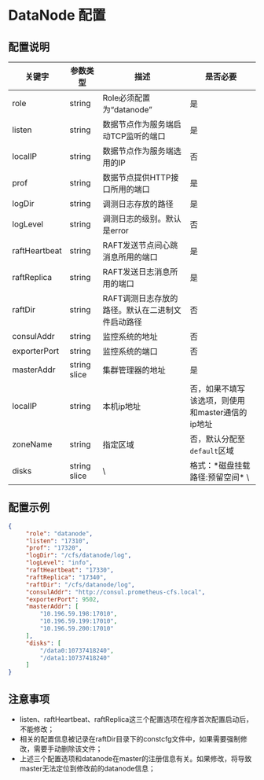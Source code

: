 # DataNode 配置
## 配置说明

| 关键字           | 参数类型         | 描述                         | 是否必要                         |
|---------------|--------------|----------------------------|------------------------------|
| role          | string       | Role必须配置为“datanode”        | 是                            |
| listen        | string       | 数据节点作为服务端启动TCP监听的端口        | 是                            |
| localIP       | string       | 数据节点作为服务端选用的IP             | 否                            |
| prof          | string       | 数据节点提供HTTP接口所用的端口          | 是                            |
| logDir        | string       | 调测日志存放的路径                  | 是                            |
| logLevel      | string       | 调测日志的级别。默认是error           | 否                            |
| raftHeartbeat | string       | RAFT发送节点间心跳消息所用的端口         | 是                            |
| raftReplica   | string       | RAFT发送日志消息所用的端口            | 是                            |
| raftDir       | string       | RAFT调测日志存放的路径。默认在二进制文件启动路径 | 否                            |
| consulAddr    | string       | 监控系统的地址                    | 否                            |
| exporterPort  | string       | 监控系统的端口                    | 否                            |
| masterAddr    | string slice | 集群管理器的地址                   | 是                            |
| localIP       | string       | 本机ip地址                     | 否，如果不填写该选项，则使用和master通信的ip地址 |
| zoneName      | string       | 指定区域                       | 否，默认分配至`default`区域           |
| disks         | string slice | \                          | 格式：\*磁盘挂载路径:预留空间\* \         | 预留空间配置范围\[20G,50G\] | 是                                               |

## 配置示例

``` json
{
     "role": "datanode",
     "listen": "17310",
     "prof": "17320",
     "logDir": "/cfs/datanode/log",
     "logLevel": "info",
     "raftHeartbeat": "17330",
     "raftReplica": "17340",
     "raftDir": "/cfs/datanode/log",
     "consulAddr": "http://consul.prometheus-cfs.local",
     "exporterPort": 9502,
     "masterAddr": [
         "10.196.59.198:17010",
         "10.196.59.199:17010",
         "10.196.59.200:17010"
     ],
     "disks": [
         "/data0:10737418240",
         "/data1:10737418240"
     ]
}
```

## 注意事项

-   listen、raftHeartbeat、raftReplica这三个配置选项在程序首次配置启动后，不能修改；
-   相关的配置信息被记录在raftDir目录下的constcfg文件中，如果需要强制修改，需要手动删除该文件；
-   上述三个配置选项和datanode在master的注册信息有关。如果修改，将导致master无法定位到修改前的datanode信息；